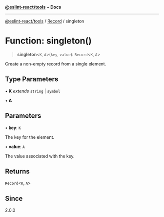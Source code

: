 [**@eslint-react/tools**](../../../README.md) • **Docs**

***

[@eslint-react/tools](../../../README.md) / [Record](../README.md) / singleton

# Function: singleton()

> **singleton**\<`K`, `A`\>(`key`, `value`): `Record`\<`K`, `A`\>

Create a non-empty record from a single element.

## Type Parameters

• **K** *extends* `string` \| `symbol`

• **A**

## Parameters

• **key**: `K`

The key for the element.

• **value**: `A`

The value associated with the key.

## Returns

`Record`\<`K`, `A`\>

## Since

2.0.0
